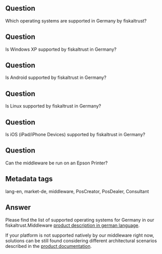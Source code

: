 ## Question
Which operating systems are supported in Germany by fiskaltrust?

## Question
Is Windows XP supported by fiskaltrust in Germany?

## Question
Is Android supported by fiskaltrust in Germany?

## Question
Is Linux supported by fiskaltrust in Germany?

## Question

Is iOS (iPad/iPhone Devices) supported by fiskaltrust in Germany?

## Question

Can the middleware be run on an Epson Printer?

## Metadata tags
lang-en, market-de, middleware, PosCreator, PosDealer, Consultant

## Answer

Please find the list of supported operating systems for Germany in our fiskaltrust.Middleware [product description in german language](https://github.com/fiskaltrust/productdescription-de-doc/blob/master/product-service-description/compliance-as-a-service/produkte/4445-0003-lokal-installierte-middleware.md).

If your platform is not supported natively by our middleware right now, solutions can be still found considering different architectural scenarios described in the [product documentation](https://github.com/fiskaltrust/productdescription-de-doc/blob/master/for-posdealers/03-sales/rollout-scenarios.md).

